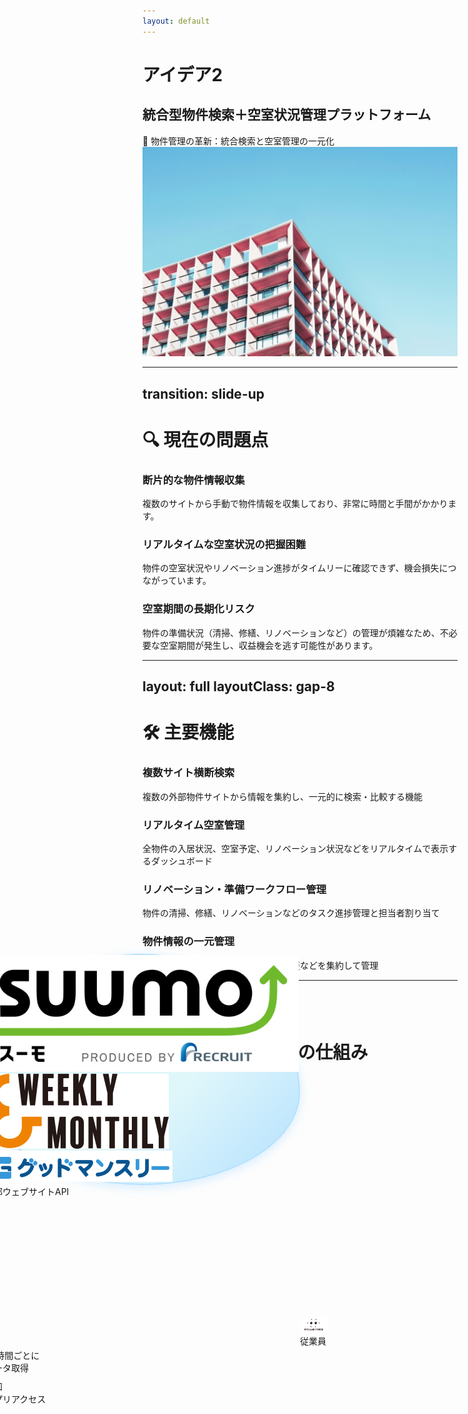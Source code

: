 ```yaml
---
layout: default
---
```


# アイデア2
## 統合型物件検索＋空室状況管理プラットフォーム

<div class="flex flex-row items-center w-full min-h-[10rem]">
	<div class="flex-1">
		<div 
		v-motion
		:initial="{ x: -100, opacity: 0 }"
		:enter="{ x: 0, opacity: 1, transition: { delay: 300, duration: 800 } }"
		class="text-xl mt-8"
		>🏢 物件管理の革新：統合検索と空室管理の一元化
		</div>
	</div>
	<div class="flex-1 flex justify-end">
		<div v-motion
		:initial="{ x: 100, opacity: 0, scale: 0.8 }"
		:enter="{ x: 0, opacity: 1, scale: 1, transition: { delay: 200, duration: 900 } }"
		class="mr-2"
		>
			<img src="/assets/building.jpg" alt="物件管理" class="w-80 h-80 drop-shadow-2xl rounded-2xl bg-white object-cover" />
		</div>
	</div>
</div>

---
transition: slide-up
---

# 🔍 現在の問題点

<div class="grid grid-cols-1 gap-2">
	<div 
		v-motion
		:initial="{ y: 40, opacity: 0, scale: 0.95 }"
		:enter="{ y: 0, opacity: 1, scale: 1, transition: { delay: 200, duration: 600, type: 'spring' } }"
		class="bg-red-100 p-6 rounded-lg"
	>
		<div class="flex items-center mb-4">
			<carbon:data-unstructured class="text-red-500 mr-3 text-2xl" />
			<h3 class="text-xl font-bold text-red-700">断片的な物件情報収集</h3>
		</div>
		<p class="text-gray-700">
			複数のサイトから手動で物件情報を収集しており、非常に時間と手間がかかります。
		</p>
	</div>
	<div 
		v-motion
		:initial="{ x: -60, opacity: 0, scale: 0.9 }"
		:enter="{ x: 0, opacity: 1, scale: 1, transition: { delay: 400, duration: 600, type: 'spring' } }"
		class="bg-orange-100 p-6 rounded-lg"
	>
		<div class="flex items-center mb-4">
			<carbon:time class="text-orange-500 mr-3 text-2xl" />
			<h3 class="text-xl font-bold text-orange-700">リアルタイムな空室状況の把握困難</h3>
		</div>
		<p class="text-gray-700">
			物件の空室状況やリノベーション進捗がタイムリーに確認できず、機会損失につながっています。
		</p>
	</div>
	<div 
		v-motion
		:initial="{ x: 60, opacity: 0, scale: 0.9 }"
		:enter="{ x: 0, opacity: 1, scale: 1, transition: { delay: 600, duration: 600, type: 'spring' } }"
		class="bg-yellow-100 p-6 rounded-lg"
	>
		<div class="flex items-center mb-4">
			<carbon:money class="text-yellow-500 mr-3 text-2xl" />
			<h3 class="text-xl font-bold text-yellow-700">空室期間の長期化リスク</h3>
		</div>
		<p class="text-gray-700">
			物件の準備状況（清掃、修繕、リノベーションなど）の管理が煩雑なため、不必要な空室期間が発生し、収益機会を逃す可能性があります。
		</p>
	</div>
</div>

---
layout: full
layoutClass: gap-8
---

# 🛠️ 主要機能


<div class="flex flex-row gap-4 w-full">
	<div class="flex-1 space-y-4">
		<div
			v-motion
			:initial="{ x: -80, y: 40, opacity: 0, scale: 0.8 }"
			:enter="{ x: 0, y: 0, opacity: 1, scale: 1, transition: { delay: 200, duration: 600, type: 'spring' } }"
			class="feature-card"
		>
			<carbon:search class="text-blue-500 text-2xl mb-2" />
			<h3 class="font-bold text-lg mb-2">複数サイト横断検索</h3>
			<p class="text-sm opacity-80">複数の外部物件サイトから情報を集約し、一元的に検索・比較する機能</p>
		</div>
		<div
			v-motion
			:initial="{ x: -80, y: 40, opacity: 0, scale: 0.8 }"
			:enter="{ x: 0, y: 0, opacity: 1, scale: 1, transition: { delay: 400, duration: 600, type: 'spring' } }"
			class="feature-card"
		>
			<carbon:dashboard class="text-green-500 text-2xl mb-2" />
			<h3 class="font-bold text-lg mb-2">リアルタイム空室管理</h3>
			<p class="text-sm opacity-80">全物件の入居状況、空室予定、リノベーション状況などをリアルタイムで表示するダッシュボード</p>
		</div>
	</div>
	<div class="flex-1 space-y-4">
		<div
			v-motion
			:initial="{ x: 80, y: 40, opacity: 0, scale: 0.8 }"
			:enter="{ x: 0, y: 0, opacity: 1, scale: 1, transition: { delay: 600, duration: 600, type: 'spring' } }"
			class="feature-card"
		>
			<carbon:flow class="text-purple-500 text-2xl mb-2" />
			<h3 class="font-bold text-lg mb-2">リノベーション・準備ワークフロー管理</h3>
			<p class="text-sm opacity-80">物件の清掃、修繕、リノベーションなどのタスク進捗管理と担当者割り当て</p>
		</div>
		<div
			v-motion
			:initial="{ x: 80, y: 40, opacity: 0, scale: 0.8 }"
			:enter="{ x: 0, y: 0, opacity: 1, scale: 1, transition: { delay: 800, duration: 600, type: 'spring' } }"
			class="feature-card"
		>
			<carbon:building class="text-orange-500 text-2xl mb-2" />
			<h3 class="font-bold text-lg mb-2">物件情報の一元管理</h3>
			<p class="text-sm opacity-80">物件の基本情報、写真、図面、契約履歴などを集約して管理</p>
		</div>
	</div>
</div>


<style>
.feature-card {
@apply bg-white p-4 rounded-lg shadow-md border border-gray-200;
}
.cloud-bg {
background: #fff;
border-radius: 50% 50% 50% 50% / 60% 60% 40% 40%;
box-shadow: 0 2px 8px 0 #0001;
min-width: 120px;
min-height: 90px;
}
</style>

---
layout: center
---

# 🔄 アプリケーションの仕組み

<div class="relative w-full h-70 flex items-center justify-center">
<!-- Cloud with site logos (left) -->
	<div v-motion
		:initial="{ x: -200, opacity: 0 }"
		:enter="{ x: 0, opacity: 1, transition: { delay: 400, duration: 600 } }"
		class="absolute left-cloud"
	>
		<div class="flex flex-col items-center">
			<div class="cloud-bg flex flex-col items-center justify-center p-4" style="border: 2px solid #b3e0ff; background: linear-gradient(135deg, #e0f7fa 60%, #b3e0ff 100%); box-shadow: 0 4px 16px 0 #b3e0ff88;">
				<img src="../assets/suumo.jpg" alt="SUUMO" class="h-6 mb-2" />
				<img src="../assets/weekly-monthly.svg" alt="WEEKLY & MONTHLY" class="h-6 mb-2" />
				<img src="../assets/good-monthly.png" alt="グッドマンスリー" class="h-6 mb-2" />
			</div>
			<div class="text-center text-xs mt-2">外部ウェブサイトAPI</div>
			<style>
			.cloud-bg {
				background: linear-gradient(135deg, #e0f7fa 60%, #b3e0ff 100%);
				border-radius: 50% 50% 50% 50% / 60% 60% 40% 40%;
				box-shadow: 0 4px 16px 0 #b3e0ff88;
				min-width: 120px;
				min-height: 90px;
				border: 2px solid #b3e0ff;
			}
			</style>
		</div>
	</div>
	<!-- Application (center) -->
	<div v-motion
		:initial="{ scale: 0, opacity: 0 }"
		:enter="{ scale: 1, opacity: 1, transition: { delay: 600, duration: 700 } }"
		class="absolute center-app"
	>
		<div class="flex flex-col items-center">
			<carbon:application-web class="text-6xl text-blue-500 mb-2" />
			<div class="text-center font-bold text-base">アプリケーション</div>
		</div>
	</div>
	<!-- Employee (right) -->
	<div v-motion
		:initial="{ x: 100, opacity: 0 }"
		:enter="{ x: 0, opacity: 1, transition: { delay: 800, duration: 600 } }"
		class="absolute right-employee"
		style=""
	>
		<div class="flex flex-col items-center">
		<carbon:user-filled class="text-6xl text-black mb-2" />
			<div style="background: #fff; border-radius: 8px; padding: 2px; display: inline-block;">
				<img src="/assets/stellarforce.png" alt="Stellar Force" style="height: 20px; width: auto; display: block;" />
			</div>
		<div class="text-center font-bold text-base">従業員</div>
		</div>
	</div>
	<!-- Arrow: Cloud → Application (with label) -->
	<div v-motion
		:initial="{ opacity: 0 }"
		:enter="{ opacity: 1, transition: { delay: 900, duration: 600 } }"
		class="absolute arrow-cloud-app flex flex-col items-center"
	>
		<carbon:arrow-right class="text-2xl text-black" />
		<div class="text-xs mt-1 text-black">24時間ごとに<br>データ取得</div>
	</div>
	<!-- Arrow: Application → Employee (通知) -->
	<div v-motion
		:initial="{ opacity: 0 }"
		:enter="{ opacity: 1, transition: { delay: 1000, duration: 600 } }"
		class="absolute arrow-app-emp-notify flex flex-col items-center"
	>
		<carbon:arrow-right class="text-2xl text-black" />
		<div class="text-xs mt-1 text-black">通知</div>
	</div>
	<!-- Arrow: Employee → Application (アクセス) -->
	<div v-motion
		:initial="{ opacity: 0 }"
		:enter="{ opacity: 1, transition: { delay: 1100, duration: 600 } }"
		class="absolute arrow-emp-app-access flex flex-col items-center"
	>
		<carbon:arrow-left class="text-2xl text-black" />
		<div class="text-xs mt-1 text-black">アプリアクセス</div>
	</div>
</div>

<style>
.left-cloud {
	left: -20%; 
	top: 40%;
	transform: translate(-50%, -50%);
}
.center-app {
	left: 50%; 
	top: 45%;
	transform: translate(-150%, -50%);
}
.right-employee {
	right: -20%; 
	top: 40%;
	transform: translate(50%, -50%);
}
.arrow-cloud-app {
left: 28%;
top: 50%;
transform: translate(-50%, -50%);
}
.arrow-app-emp-notify {
left: 85%;
top: 65%;
transform: translate(-50%, -50%);
}
.arrow-emp-app-access {
left: 81%;
top: 45%;
transform: translate(-50%, -50%);
}
</style>